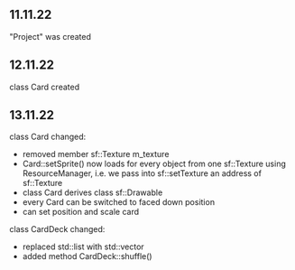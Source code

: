 ## 11.11.22
"Project" was created

## 12.11.22
class Card created

## 13.11.22
class Card changed:
- removed member sf::Texture m_texture
- Card::setSprite() now loads for every object from one sf::Texture using ResourceManager, i.e. we pass into sf::setTexture an address of sf::Texture
- class Card derives class sf::Drawable
- every Card can be switched to faced down position
- can set position and scale card

class CardDeck changed:
- replaced std::list with std::vector
- added method CardDeck::shuffle()

